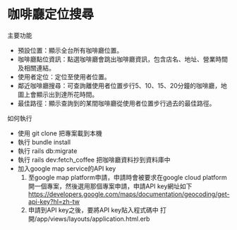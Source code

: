 # 咖啡廳定位搜尋

主要功能
- 預設位置：顯示全台所有咖啡廳位置。 
- 咖啡廳點位資訊：點選咖啡廳會跳出咖啡廳資訊，包含店名、地址、營業時間及相關連結。 
- 使用者定位：定位至使用者位置。
- 鄰近咖啡廳搜尋：可查詢離使用者位置步行5、10、15、20分鐘的咖啡廳，地圖上會顯示出到達所花時間。
- 最佳路徑：顯示查詢到的某間咖啡廳從使用者位置步行過去的最佳路徑。

如何執行
- 使用 git clone 把專案載到本機
- 執行 bundle install
- 執行 rails db:migrate
- 執行 rails dev:fetch_coffee 把咖啡廳資料抄到資料庫中
- 加入google map service的API key
  1. 至google map platform申請，申請時會被要求在google cloud platform開一個專案，然後選用那個專案申請，申請API key網址如下
     https://developers.google.com/maps/documentation/geocoding/get-api-key?hl=zh-tw
  2. 申請到API key之後，要將API key貼入程式碼中
     打開/app/views/layouts/application.html.erb
     
